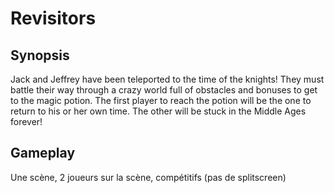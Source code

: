 # Revisitors

## Synopsis

Jack and Jeffrey have been teleported to the time of the knights! They must battle their way through a crazy world full of obstacles and bonuses to get to the magic potion. 
The first player to reach the potion will be the one to return to his or her own time. The other will be stuck in the Middle Ages forever!

## Gameplay
Une scène, 2 joueurs sur la scène, compétitifs (pas de splitscreen)
